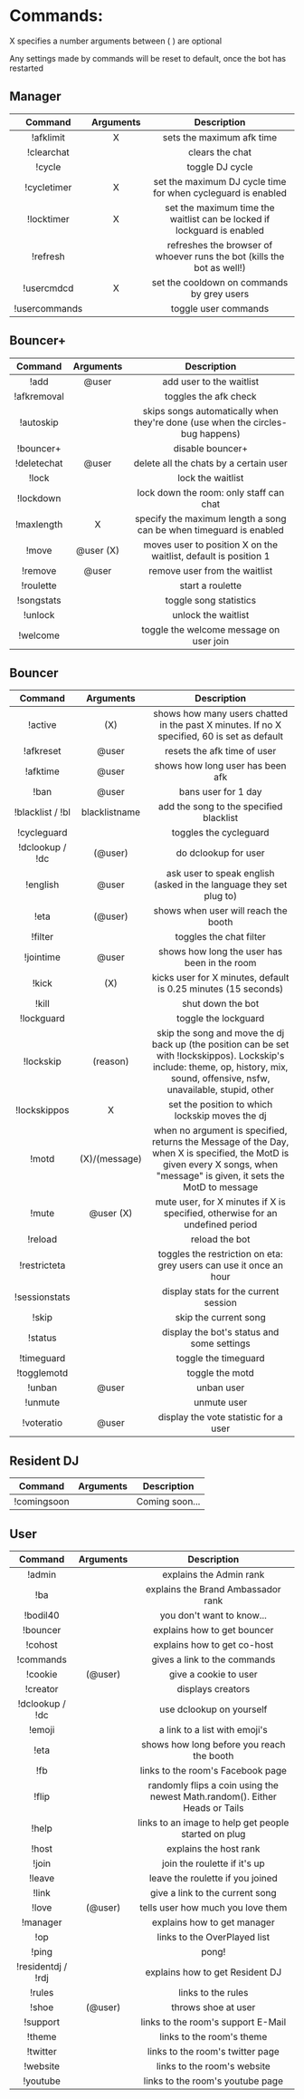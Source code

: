 Commands:
=========

X specifies a number
arguments between ( ) are optional

Any settings made by commands will be reset to default, once the bot has restarted


Manager
-------

|Command | Arguments |  Description |
|:------:|:---------:|:--------------------------------------:|
|!afklimit | X | sets the maximum afk time |
|!clearchat | | clears the chat |
|!cycle | | toggle DJ cycle |
|!cycletimer | X | set the maximum DJ cycle time for when cycleguard is enabled |
|!locktimer | X | set the maximum time the waitlist can be locked if lockguard is enabled |
|!refresh | | refreshes the browser of whoever runs the bot (kills the bot as well!) |
|!usercmdcd | X | set the cooldown on commands by grey users |
|!usercommands | | toggle user commands |

Bouncer+
--------

|Command | Arguments |  Description |
|:------:|:---------:|:--------------------------------------:|
|!add | @user | add user to the waitlist |
|!afkremoval | | toggles the afk check |
|!autoskip | | skips songs automatically when they're done (use when the circles-bug happens) |
|!bouncer+ | | disable bouncer+ |
|!deletechat | @user | delete all the chats by a certain user |
|!lock | | lock the waitlist |
|!lockdown | | lock down the room: only staff can chat |
|!maxlength | X | specify the maximum length a song can be when timeguard is enabled |
|!move | @user (X) | moves user to position X on the waitlist, default is position 1 |
|!remove | @user | remove user from the waitlist |
|!roulette | | start a roulette |
|!songstats | | toggle song statistics |
|!unlock | | unlock the waitlist |
|!welcome | | toggle the welcome message on user join |

Bouncer
-------

|Command | Arguments |  Description |
|:------:|:---------:|:--------------------------------------:|
|!active | (X) | shows how many users chatted in the past X minutes. If no X specified, 60 is set as default |
|!afkreset | @user | resets the afk time of user |
|!afktime | @user | shows how long user has been afk |
|!ban | @user | bans user for 1 day |
|!blacklist / !bl | blacklistname | add the song to the specified blacklist
|!cycleguard | | toggles the cycleguard |
|!dclookup / !dc | (@user) | do dclookup for user |
|!english | @user | ask user to speak english (asked in the language they set plug to) |
|!eta | (@user) | shows when user will reach the booth |
|!filter | | toggles the chat filter |
|!jointime | @user | shows how long the user has been in the room |
|!kick | (X) | kicks user for X minutes, default is 0.25 minutes (15 seconds) |
|!kill | | shut down the bot |
|!lockguard | | toggle the lockguard |
|!lockskip | (reason) | skip the song and move the dj back up (the position can be set with !lockskippos). Lockskip's include: theme, op, history, mix, sound, offensive, nsfw, unavailable, stupid, other  |
|!lockskippos | X | set the position to which lockskip moves the dj |
|!motd | (X)/(message) | when no argument is specified, returns the Message of the Day, when X is specified, the MotD is given every X songs, when "message" is given, it sets the MotD to message |
|!mute | @user (X) | mute user, for X minutes if X is specified, otherwise for an undefined period |
|!reload | | reload the bot |
|!restricteta | | toggles the restriction on eta: grey users can use it once an hour |
|!sessionstats | | display stats for the current session |
|!skip | | skip the current song |
|!status | | display the bot's status and some settings |
|!timeguard | | toggle the timeguard |
|!togglemotd | | toggle the motd |
|!unban | @user | unban user |
|!unmute | | unmute user |
|!voteratio | @user | display the vote statistic for a user |

Resident DJ
-----------

|Command | Arguments |  Description |
|:------:|:---------:|:--------------------------------------:|
|!comingsoon | | Coming soon... |



User
----

|Command | Arguments |  Description |
|:------:|:---------:|:--------------------------------------:|
|!admin | | explains the Admin rank |
|!ba | | explains the Brand Ambassador rank |
|!bodil40 | | you don't want to know... |
|!bouncer | | explains how to get bouncer |
|!cohost | | explains how to get co-host |
|!commands | | gives a link to the commands |
|!cookie | (@user) | give a cookie to user |
|!creator | | displays creators |
|!dclookup / !dc | | use dclookup on yourself |
|!emoji | | a link to a list with emoji's |
|!eta | | shows how long before you reach the booth |
|!fb | | links to the room's Facebook page |
|!flip | | randomly flips a coin using the newest Math.random(). Either Heads or Tails |
|!help | | links to an image to help get people started on plug |
|!host | | explains the host rank |
|!join | | join the roulette if it's up |
|!leave | | leave the roulette if you joined |
|!link | | give a link to the current song |
|!love | (@user) | tells user how much you love them |
|!manager | | explains how to get manager |
|!op | | links to the OverPlayed list |
|!ping | | pong! |
|!residentdj / !rdj | | explains how to get Resident DJ |
|!rules | | links to the rules |
|!shoe | (@user) | throws shoe at user |
|!support | | links to the room's support E-Mail |
|!theme | | links to the room's theme |
|!twitter | | links to the room's twitter page |
|!website | | links to the room's website |
|!youtube | | links to the room's youtube page |
